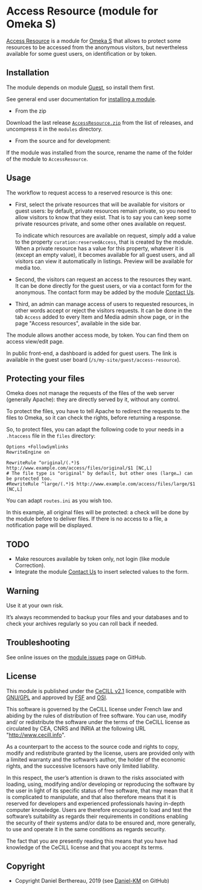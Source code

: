 Access Resource (module for Omeka S)
====================================

[Access Resource] is a module for [Omeka S] that allows to protect some
resources to be accessed from the anonymous visitors, but nevertheless available
for some guest users, on identification or by token.


Installation
------------

The module depends on module [Guest], so install them first.

See general end user documentation for [installing a module].

* From the zip

Download the last release [`AccessResource.zip`] from the list of releases, and
uncompress it in the `modules` directory.

* From the source and for development:

If the module was installed from the source, rename the name of the folder of
the module to `AccessResource`.


Usage
-----

The workflow to request access to a reserved resource is this one:

- First, select the private resources that will be available for visitors or
  guest users: by default, private resources remain private, so you need to
  allow visitors to know that they exist. That is to say you can keep some
  private resources private, and some other ones available on request.

  To indicate which resources are available on request, simply add a value to
  the property `curation:reservedAccess`, that is created by the module. When a
  private resource has a value for this property, whatever it is (except an
  empty value), it becomes available for all guest users, and all visitors can
  view it automatically in listings. Preview will be available for media too.

- Second, the visitors can request an access to the resources they want. It can
  be done directly for the guest users, or via a contact form for the anonymous.
  The contact form may be added by the module [Contact Us].

- Third, an admin can manage access of users to requested resources, in other
  words accept or reject the visitors requests. It can be done in the tab
  `Access` added to every Item and Media admin show page, or in the page "Access resources",
  available in  the side bar.

The module allows another access mode, by token. You can find them on access
view/edit page.

In public front-end, a dashboard is added for guest users. The link is available
in the guest user board (`/s/my-site/guest/access-resource`).


Protecting your files
---------------------

Omeka does not manage the requests of the files of the web server (generally
Apache): they are directly served by it, without any control.

To protect the files, you have to tell Apache to redirect the requests to the
files to Omeka, so it can check the rights, before returning a response.

So, to protect files, you can adapt the following code to your needs in a `.htaccess`
file in the `files` directory:
```
Options +FollowSymlinks
RewriteEngine on

RewriteRule ^original/(.*)$ http://www.example.com/access/files/original/$1 [NC,L]
# The file type is "original" by default, but other ones (large…) can be protected too.
#RewriteRule ^large/(.*)$ http://www.example.com/access/files/large/$1 [NC,L]
```

You can adapt `routes.ini` as you wish too.

In this example, all original files will be protected: a check will be done by
the module before to deliver files. If there is no access to a file, a
notification page will be displayed.


TODO
----

- Make resources available by token only, not login (like module Correction).
- Integrate the module [Contact Us] to insert selected values to the form.


Warning
-------

Use it at your own risk.

It’s always recommended to backup your files and your databases and to check
your archives regularly so you can roll back if needed.


Troubleshooting
---------------

See online issues on the [module issues] page on GitHub.


License
-------

This module is published under the [CeCILL v2.1] licence, compatible with
[GNU/GPL] and approved by [FSF] and [OSI].

This software is governed by the CeCILL license under French law and abiding by
the rules of distribution of free software. You can use, modify and/ or
redistribute the software under the terms of the CeCILL license as circulated by
CEA, CNRS and INRIA at the following URL "http://www.cecill.info".

As a counterpart to the access to the source code and rights to copy, modify and
redistribute granted by the license, users are provided only with a limited
warranty and the software’s author, the holder of the economic rights, and the
successive licensors have only limited liability.

In this respect, the user’s attention is drawn to the risks associated with
loading, using, modifying and/or developing or reproducing the software by the
user in light of its specific status of free software, that may mean that it is
complicated to manipulate, and that also therefore means that it is reserved for
developers and experienced professionals having in-depth computer knowledge.
Users are therefore encouraged to load and test the software’s suitability as
regards their requirements in conditions enabling the security of their systems
and/or data to be ensured and, more generally, to use and operate it in the same
conditions as regards security.

The fact that you are presently reading this means that you have had knowledge
of the CeCILL license and that you accept its terms.


Copyright
---------

* Copyright Daniel Berthereau, 2019 (see [Daniel-KM] on GitHub)


[Access Resource]: https://github.com/Daniel-KM/Omeka-S-module-AccessResource
[Omeka S]: https://omeka.org/s
[Generic]: https://github.com/Daniel-KM/Omeka-S-module-Generic
[Guest]: https://github.com/Daniel-KM/Omeka-S-module-Guest
[Contact Us]: https://github.com/Daniel-KM/Omeka-S-module-ContactUs
[Installing a module]: http://dev.omeka.org/docs/s/user-manual/modules/#installing-modules
[`AccessResource.zip`]: https://github.com/Daniel-KM/Omeka-S-module-AccessResource/releases
[module issues]: https://github.com/Daniel-KM/Omeka-S-module-AccessResource/issues
[CeCILL v2.1]: https://www.cecill.info/licences/Licence_CeCILL_V2.1-en.html
[GNU/GPL]: https://www.gnu.org/licenses/gpl-3.0.html
[FSF]: https://www.fsf.org
[OSI]: http://opensource.org
[Daniel-KM]: https://github.com/Daniel-KM "Daniel Berthereau"
